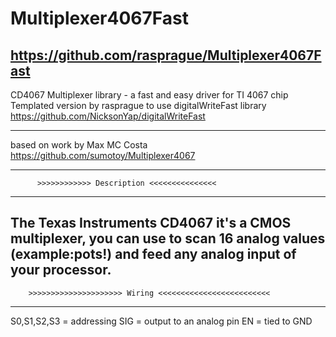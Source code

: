 # Multiplexer4067Fast
https://github.com/rasprague/Multiplexer4067Fast
--------------------------------------------------
CD4067 Multiplexer library - a fast and easy driver for TI 4067 chip
Templated version by rasprague to use digitalWriteFast library https://github.com/NicksonYap/digitalWriteFast

-------------------------------------------------------------------------
based on work by Max MC Costa https://github.com/sumotoy/Multiplexer4067

-------------------------------------------------------------------------------------
          >>>>>>>>>>>> Description <<<<<<<<<<<<<<<
-------------------------------------------------------------------------------------
  The Texas Instruments CD4067 it's a CMOS multiplexer, you can use to scan 16 analog values
  (example:pots!) and feed any analog input of your processor.
-------------------------------------------------------------------------------------
        >>>>>>>>>>>>>>>>>>>>> Wiring <<<<<<<<<<<<<<<<<<<<<<<<<
-------------------------------------------------------------------------------------
  S0,S1,S2,S3 = addressing
  SIG = output to an analog pin
  EN = tied to GND